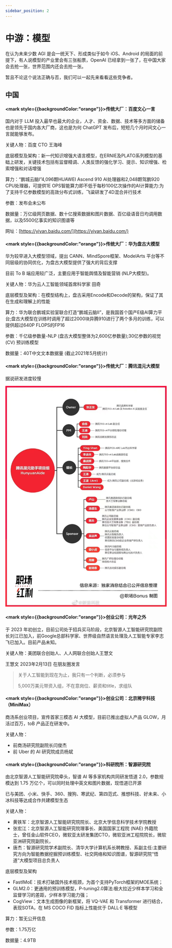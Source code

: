 ```yaml
---
sidebar_position: 2
---
```

# 中游：模型

在认为未来少数 AGI 是会一统天下、形成类似于如今 iOS、Android 的局面的前提下，有人说模型的产业里会有三张船票，OpenAI 已经拿到一张了，在中国大家会去抢一张，世界范围内还会去抢一张。

暂且不论这个说法正确与否，我们可以一起先来看看这些竞争者。

## 中国

#### <mark style={{backgroundColor:"orange"}}>传统大厂：百度文心一言</mark>

国内对于 LLM 投入最早也最大的企业，人才、资金、数据、技术等多方面的储备也是领先于国内各大厂商，这也是为何 ChatGPT 发布后，短短几个月时间文心一言就能够发布。

关键人物：百度 CTO 王海峰

底层模型及架构：新一代知识增强大语言模型，在ERNIE及PLATO系列模型的基础上研发，关键技术包括有监督精调、人类反馈的强化学习、提示、知识增强、检索增强和对话增强

算力：“鹏城云脑I”4,096颗HUAWEI Ascend 910 AI处理器和2,048颗驾鹏920 CPU处理器，可提供1E OPS智能算力即不低于每秒100亿次操作的AI计算能力:为了支持千亿参数模型的高效分布式训练，飞粱研发了4D混合并行技术

参数：发布会未公布

数据量：万亿级网页数据、数十亿搜索数据和图片数据、百亿级语音日均调用数据，以及5500亿事实的知识图谱等

网址：[https://yiyan.baidu.com/](https://yiyan.baidu.com/)

#### <mark style={{backgroundColor:"orange"}}>传统大厂：华为盘古大模型</mark>

华为较早进入大模型领域，提出 CANN、MindSpore框架、ModelArts 平台等不同层级的协同优化，为盘古大模型提供了强大的背后支撑

目前 To B 端应用较广泛，主要应用于智能舆情及智能营销 (NLP大模型)。

关键人物：华为云人工智能领域首席科学家 田奇

底层模型及架构：在模型结构上，盘古采用Encode和Decode的架构，保证了其在生成和理解上的性能

算力：华为联合鹏城实验室联合打造“鹏城云脑II”，是我国首个国产E级AI算力平台;盘古大模型在训练时调用了超过2000块异腾910进行了两个多月的训练，可以提供超过640P FLOPS的FP16

参数：千亿级参数量-NLP (盘古大模型整体为2,600亿参数量);30亿参数的视觉 (CV) 预训练模型

数据量：40T中文文本数据量 (截止2021年5月统计)

#### <mark style={{backgroundColor:"orange"}}>传统大厂：腾讯混元大模型</mark>

据说研发进度较慢

![](../../assets/tencent-gpt-team.jpeg)

#### <mark style={{backgroundColor:"orange"}}>创业公司：光年之外</mark>

于 2023 年初创立，目前公司处于招兵买马阶段，北京智源人工智能研究院副院长刘江已加入，前Google总部科学家、世界级自然语言处理及人工智能专家李志飞已加入。目前产品未知。

关键人物：美团联合创始人、人人网联合创始人王慧文

王慧文 2023年2月13日 在朋友圈发言

> 关于人工智能到现在为止，我只有一个判断，必须参与
>
> 5,000万美元带资入组，不在意岗位、薪资和title，求组队

#### <mark style={{backgroundColor:"orange"}}>创业公司：北京稀宇科技（MiniMax）</mark>

商汤系创业项目，宣传首家三模态 AI 大模型，目前已推出虚拟人产品 GLOW，月活过百万，toB 产品正在研发中。

关键人物：

* 前商汤研究院副院长闫俊杰
* 前 Uber 的 AI 研究院成员杨斌

#### <mark style={{backgroundColor:"orange"}}>科研院所：智源研究院</mark>

由北京智源人工智能研究院牵头，智谱 AI 等多家机构共同研发悟道 2.0，参数规模达到 1.75 万亿个，可以同时处理中英文和图片数据，现悟道已开源

已与美团、小米、快手、360、搜狗、寒武纪、第四范式、推想科技、好未来、小冰科技等达成合作共建模型生态

关键人物：

* 黄铁军：北京智源人工智能研究院院长、北京大学信息科学技术学院教授
* 张宏江：北京智源人工智能研究院理事长、美国国家工程院 (NAE) 外籍院士，曾任金山软件CEO，微软亚太研发集团CTO，微软亚洲工程院院长，微软亚洲研究院副院长，
* 唐杰：智源研究院学术副院长、清华大学计算机系长聘教授、系副主任:主要研究方向为智能教据挖掘预训练模型、社交网络和知识图谱，智源研究院“悟道”大模型项目总负责人

底层模型及架构

* FastIMoE：技术打破国外技术瓶颈，为首个支持PyTorch框架的MOE系统；
* GLM2.0：更通用的预训练模型，P-tuning2.0算法:极大拉近少样本学习和全监督学习的差距，少样本学习能力强；
* CogView：文本生成图像的新框架，将 VQ-VAE 和 Transformer 进行结合，表现SOTA，在 MS COCO FID 指标上性能优于 DALL·E 等模型

算力：暂无公开信息

参数：1.75万亿

数据量：4.9TB
